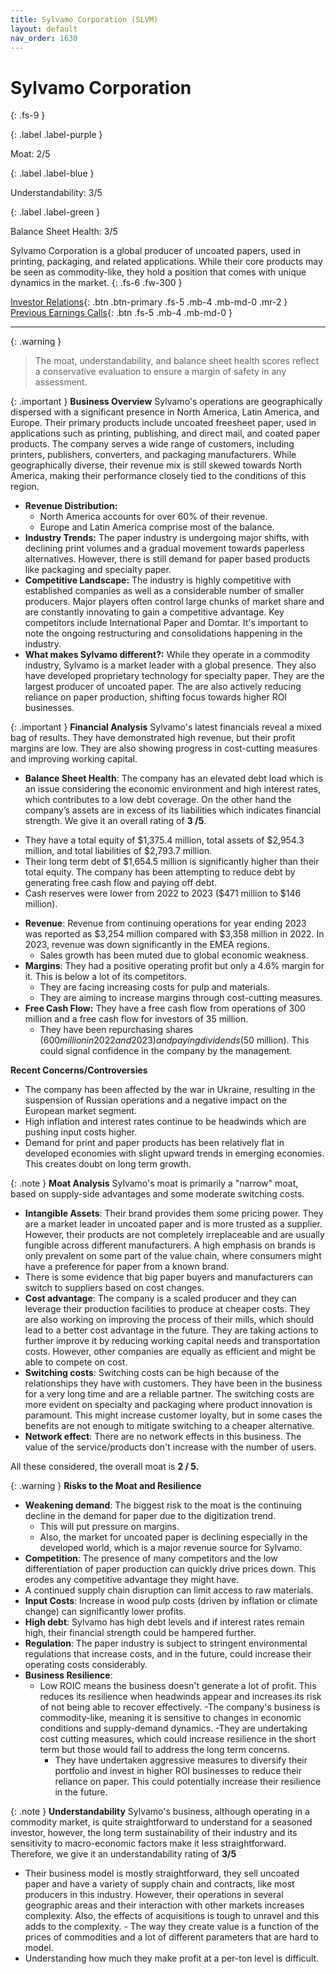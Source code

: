 ```yaml
---
title: Sylvamo Corporation (SLVM)
layout: default
nav_order: 1630
---
```


# Sylvamo Corporation
{: .fs-9 }

{: .label .label-purple }

Moat: 2/5

{: .label .label-blue }

Understandability: 3/5

{: .label .label-green }

Balance Sheet Health: 3/5

Sylvamo Corporation is a global producer of uncoated papers, used in printing, packaging, and related applications. While their core products may be seen as commodity-like, they hold a position that comes with unique dynamics in the market.
{: .fs-6 .fw-300 }

[Investor Relations](https://www.google.com/search?q=SLVM+investor+relations){: .btn .btn-primary .fs-5 .mb-4 .mb-md-0 .mr-2 }
[Previous Earnings Calls](https://discountingcashflows.com/company/SLVM/transcripts/){: .btn .fs-5 .mb-4 .mb-md-0 }

---

{: .warning }
>The moat, understandability, and balance sheet health scores reflect a conservative evaluation to ensure a margin of safety in any assessment.



{: .important }
**Business Overview**
Sylvamo's operations are geographically dispersed with a significant presence in North America, Latin America, and Europe. Their primary products include uncoated freesheet paper, used in applications such as printing, publishing, and direct mail, and coated paper products. The company serves a wide range of customers, including printers, publishers, converters, and packaging manufacturers. While geographically diverse, their revenue mix is still skewed towards North America, making their performance closely tied to the conditions of this region.

*   **Revenue Distribution:**
      - North America accounts for over 60% of their revenue.
      - Europe and Latin America comprise most of the balance.
*   **Industry Trends:** The paper industry is undergoing major shifts, with declining print volumes and a gradual movement towards paperless alternatives. However, there is still demand for paper based products like packaging and specialty paper.
*   **Competitive Landscape:** The industry is highly competitive with established companies as well as a considerable number of smaller producers. Major players often control large chunks of market share and are constantly innovating to gain a competitive advantage. Key competitors include International Paper and Domtar. It's important to note the ongoing restructuring and consolidations happening in the industry.
*   **What makes Sylvamo different?:** While they operate in a commodity industry, Sylvamo is a market leader with a global presence. They also have developed proprietary technology for specialty paper. They are the largest producer of uncoated paper. The are also actively reducing reliance on paper production, shifting focus towards higher ROI businesses.

{: .important }
**Financial Analysis**
Sylvamo's latest financials reveal a mixed bag of results. They have demonstrated high revenue, but their profit margins are low. They are also showing progress in cost-cutting measures and improving working capital. 

*  **Balance Sheet Health**: The company has an elevated debt load which is an issue considering the economic environment and high interest rates, which contributes to a low debt coverage. On the other hand the company’s assets are in excess of its liabilities which indicates financial strength. We give it an overall rating of **3 /5**. 
  - They have a total equity of $1,375.4 million, total assets of $2,954.3 million, and total liabilities of $2,793.7 million.
  - Their long term debt of $1,654.5 million is significantly higher than their total equity. The company has been attempting to reduce debt by generating free cash flow and paying off debt. 
  - Cash reserves were lower from 2022 to 2023 ($471 million to $146 million).

*   **Revenue**: Revenue from continuing operations for year ending 2023 was reported as $3,254 million compared with $3,358 million in 2022. In 2023, revenue was down significantly in the EMEA regions.
    - Sales growth has been muted due to global economic weakness.
*  **Margins**: They had a positive operating profit but only a 4.6% margin for it. This is below a lot of its competitors.
     - They are facing increasing costs for pulp and materials.
     - They are aiming to increase margins through cost-cutting measures.
*   **Free Cash Flow:** They have a free cash flow from operations of 300 million and a free cash flow for investors of 35 million.
     - They have been repurchasing shares ($600 million in 2022 and 2023) and paying dividends ($50 million). This could signal confidence in the company by the management.
    
   **Recent Concerns/Controversies**
   - The company has been affected by the war in Ukraine, resulting in the suspension of Russian operations and a negative impact on the European market segment.
   - High inflation and interest rates continue to be headwinds which are pushing input costs higher.
   - Demand for print and paper products has been relatively flat in developed economies with slight upward trends in emerging economies. This creates doubt on long term growth.

{: .note }
**Moat Analysis**
Sylvamo's moat is primarily a "narrow" moat, based on supply-side advantages and some moderate switching costs.
*  **Intangible Assets**: Their brand provides them some pricing power. They are a market leader in uncoated paper and is more trusted as a supplier. However, their products are not completely irreplaceable and are usually fungible across different manufacturers. A high emphasis on brands is only prevalent on some part of the value chain, where consumers might have a preference for paper from a known brand.
  * There is some evidence that big paper buyers and manufacturers can switch to suppliers based on cost changes.
*  **Cost advantage**: The company is a scaled producer and they can leverage their production facilities to produce at cheaper costs. They are also working on improving the process of their mills, which should lead to a better cost advantage in the future. They are taking actions to further improve it by reducing working capital needs and transportation costs. However, other companies are equally as efficient and might be able to compete on cost.
*  **Switching costs**: Switching costs can be high because of the relationships they have with customers. They have been in the business for a very long time and are a reliable partner. The switching costs are more evident on specialty and packaging where product innovation is paramount. This might increase customer loyalty, but in some cases the benefits are not enough to mitigate switching to a cheaper alternative.
*  **Network effect**: There are no network effects in this business. The value of the service/products don't increase with the number of users.

All these considered, the overall moat is **2 / 5.**

{: .warning }
**Risks to the Moat and Resilience**

*  **Weakening demand**: The biggest risk to the moat is the continuing decline in the demand for paper due to the digitization trend.
    * This will put pressure on margins.
   * Also, the market for uncoated paper is declining especially in the developed world, which is a major revenue source for Sylvamo.
*   **Competition**: The presence of many competitors and the low differentiation of paper production can quickly drive prices down. This erodes any competitive advantage they might have.
 *  A continued supply chain disruption can limit access to raw materials. 
*  **Input Costs**: Increase in wood pulp costs (driven by inflation or climate change) can significantly lower profits.
*  **High debt**: Sylvamo has high debt levels and if interest rates remain high, their financial strength could be hampered further. 
*  **Regulation**: The paper industry is subject to stringent environmental regulations that increase costs, and in the future, could increase their operating costs considerably.
*   **Business Resilience**: 
     - Low ROIC means the business doesn't generate a lot of profit. This reduces its resilience when headwinds appear and increases its risk of not being able to recover effectively.
    -The company's business is commodity-like, meaning it is sensitive to changes in economic conditions and supply-demand dynamics.
    -They are undertaking cost cutting measures, which could increase resilience in the short term but those would fail to address the long term concerns.
       - They have undertaken aggressive measures to diversify their portfolio and invest in higher ROI businesses to reduce their reliance on paper. This could potentially increase their resilience in the future.

{: .note }
**Understandability**
Sylvamo's business, although operating in a commodity market, is quite straightforward to understand for a seasoned investor, however, the long term sustainability of their industry and its sensitivity to macro-economic factors make it less straightforward. Therefore, we give it an understandability rating of **3/5**
   - Their business model is mostly straightforward, they sell uncoated paper and have a variety of supply chain and contracts, like most producers in this industry. However, their operations in several geographic areas and their interaction with other markets increases complexity. Also, the effects of acquisitions is tough to unravel and this adds to the complexity.
    - The way they create value is a function of the prices of commodities and a lot of different parameters that are hard to model.
  - Understanding how much they make profit at a per-ton level is difficult.

